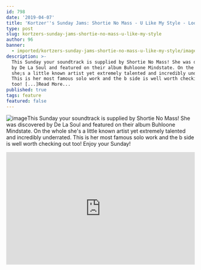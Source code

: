 ```yaml
---
id: 798
date: '2019-04-07'
title: 'Kortzer''s Sunday Jams: Shortie No Mass - U Like My Style - Loose Lips'
type: post
slug: kortzers-sunday-jams-shortie-no-mass-u-like-my-style
author: 96
banner:
  - imported/kortzers-sunday-jams-shortie-no-mass-u-like-my-style/image798.jpeg
description: >-
  This Sunday your soundtrack is supplied by Shortie No Mass! She was discovered
  by De La Soul and featured on their album Buhloone Mindstate. On the whole
  she;s a little known artist yet extremely talented and incredibly underrated.
  This is her most famous solo work and the b side is well worth checking out
  too! [...]Read More...
published: true
tags: feature
featured: false
---
```

![image](../imported/kortzers-sunday-jams-shortie-no-mass-u-like-my-style/image798.jpeg)This Sunday your soundtrack is supplied by Shortie No Mass! She was discovered by De La Soul and featured on their album Buhloone Mindstate. On the whole she's a little known artist yet extremely talented and incredibly underrated. This is her most famous solo work and the b side is well worth checking out too! Enjoy your Sunday!

<iframe width='100%' height='300' scrolling='no' frameborder='no' allow='autoplay' src='http://www.youtube.com/embed/z5SlNXnOuTE?wmode=opaque'></iframe>
